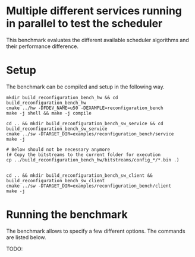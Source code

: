 # Multiple different services running in parallel to test the scheduler
This benchmark evaluates the different available scheduler algorithms and their performance difference.

# Setup
The benchmark can be compiled and setup in the following way.

    mkdir build_reconfiguration_bench_hw && cd build_reconfiguration_bench_hw
    cmake ../hw -DFDEV_NAME=u50 -DEXAMPLE=reconfiguration_bench
    make -j shell && make -j compile

    cd .. && mkdir build_reconfiguration_bench_sw_service && cd build_reconfiguration_bench_sw_service
    cmake ../sw -DTARGET_DIR=examples/reconfiguration_bench/service
    make -j
    
    # Below should not be necessary anymore
    (# Copy the bitstreams to the current folder for execution
    cp ../build_reconfiguration_bench_hw/bitstreams/config_*/*.bin .)


    cd .. && mkdir build_reconfiguration_bench_sw_client && build_reconfiguration_bench_sw_client
    cmake ../sw -DTARGET_DIR=examples/reconfiguration_bench/client
    make -j

# Running the benchmark
The benchmark allows to specify a few different options. The commands are listed below.

TODO: